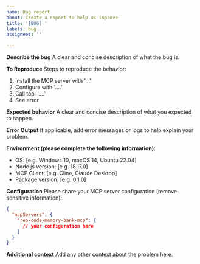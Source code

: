 ```yaml
---
name: Bug report
about: Create a report to help us improve
title: '[BUG] '
labels: bug
assignees: ''

---
```


**Describe the bug**
A clear and concise description of what the bug is.

**To Reproduce**
Steps to reproduce the behavior:
1. Install the MCP server with '...'
2. Configure with '....'
3. Call tool '....'
4. See error

**Expected behavior**
A clear and concise description of what you expected to happen.

**Error Output**
If applicable, add error messages or logs to help explain your problem.

**Environment (please complete the following information):**
 - OS: [e.g. Windows 10, macOS 14, Ubuntu 22.04]
 - Node.js version: [e.g. 18.17.0]
 - MCP Client: [e.g. Cline, Claude Desktop]
 - Package version: [e.g. 0.1.0]

**Configuration**
Please share your MCP server configuration (remove sensitive information):
```json
{
  "mcpServers": {
    "roo-code-memory-bank-mcp": {
      // your configuration here
    }
  }
}
```

**Additional context**
Add any other context about the problem here.